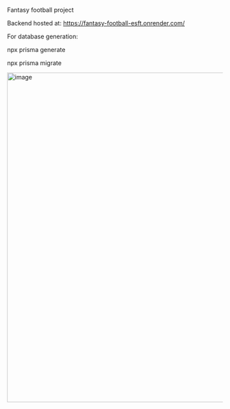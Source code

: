 Fantasy football project

Backend hosted at:
https://fantasy-football-esft.onrender.com/


For database generation:

npx prisma generate

npx prisma migrate


<img width="770" alt="image" src="https://github.com/user-attachments/assets/4a013dea-10f8-49ff-8f20-4985fe5e9053">
